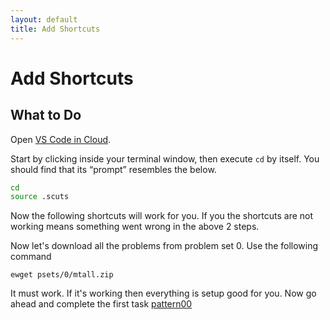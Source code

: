 ```yaml
---
layout: default
title: Add Shortcuts
---
```



Add Shortcuts
=============

What to Do
----------

Open [VS Code in Cloud](https://cs50.dev/).

Start by clicking inside your terminal window, then execute `cd` by itself. You should find that its “prompt” resembles the below.
```bash
cd
source .scuts
```

Now the following shortcuts will work for you. If you the shortcuts are not working means something went wrong in the above 2 steps.

Now let's download all the problems from problem set 0. Use the following command

    ewget psets/0/mtall.zip

It must work. If it's working then everything is setup good for you. 
Now go ahead and complete the first task [pattern00](../psets/0/pattern00/)
